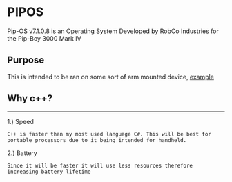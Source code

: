 # PIPOS
Pip-OS v7.1.0.8 is an Operating System Developed by RobCo Industries for the Pip-Boy 3000 Mark IV

## Purpose
This is intended to be ran on some sort of arm mounted device, [example](https://www.youtube.com/watch?v=sxfJOMjZeIs&t=797s)

## Why c++?
***
1.) Speed
```
C++ is faster than my most used language C#. This will be best for portable processors due to it being intended for handheld.
```

2.) Battery
```
Since it will be faster it will use less resources therefore increasing battery lifetime
```

